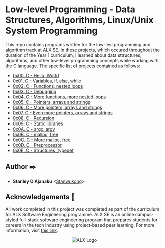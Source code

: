 # Low-level Programming - Data Structures, Algorithms, Linux/Unix System Programming

This repo contains programs written for the low-levl programming and algorithm track at ALX SE. In these projects, which occured throughout the duration of the Year 1 curriculum, I learned about data sttructures, algorithms, and other low-level programming concepts while working with the C language. The specific list of projects contained as follows:

- [0x00. C - Hello, World](./0x00-hello_world)
- [0x01. C - Variables, if, else, while](./0x01-variables_if_else_while)
- [0x02. C - Functions, nested loops](./0x02-functions_nested_loops)
- [0x03. C - Debugging](./0x03-debugging)
- [0x04. C - More functions, more nested loops](./0x04-more_functions_nested_loops)
- [0x05. C - Pointers, arrays and strings](./0x05-pointers_arrays_strings)
- [0x06. C - More pointers, arrays and strings](./0x06-pointers_arrays_strings)
- [0x07. C - Even more pointers, arrays and strings](./0x07-pointers_arrays_strings)
- [0x08. C - Recursion](./0x08-recursion)
- [0x09. C - Static libraries](./0x09-static_libraries)
- [0x0A. C - argc, argv](./0x0A-argc_argv)
- [0x0B. C - malloc, free](./0x0B-malloc_free)
- [0x0C. C - More malloc, free](./0x0C-more_malloc_free)
- [0x0D. C - Preprocessor](./0x0D-preprocessor)
- [0x0E. C - Structures, typedef](./0x0E-structures_typedef)

## Author :black_nib:

- **Stanley O Ajanaku** <[Stanwukong](https://github.com/stanwukong)>

## Acknowledgements :pray:

All work completed in this project was completed as part of the curriculum for ALX Software Engineering programme. ALX SE is an online campus-styled full-stack software engineering program that prepares students for careers in the tech industry using project-based peer learning. For more information, visit [this link](https://www.alxafrica.com/).

<p align="center">
	<img src="https://africabusinesscommunities.com/Images/Key%20Logos/alx.png"
		alt="ALX Logo"
	>
</p>
